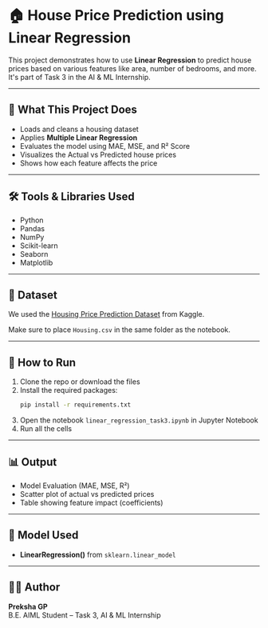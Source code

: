 # 🏠 House Price Prediction using Linear Regression

This project demonstrates how to use **Linear Regression** to predict house prices based on various features like area, number of bedrooms, and more. It's part of Task 3 in the AI & ML Internship.

---

## 📌 What This Project Does

- Loads and cleans a housing dataset
- Applies **Multiple Linear Regression**
- Evaluates the model using MAE, MSE, and R² Score
- Visualizes the Actual vs Predicted house prices
- Shows how each feature affects the price

---

## 🛠️ Tools & Libraries Used

- Python
- Pandas
- NumPy
- Scikit-learn
- Seaborn
- Matplotlib

---

## 📁 Dataset

We used the [Housing Price Prediction Dataset](https://www.kaggle.com/datasets/harishkumardatalab/housing-price-prediction) from Kaggle.

Make sure to place `Housing.csv` in the same folder as the notebook.

---

## 🚀 How to Run

1. Clone the repo or download the files
2. Install the required packages:
   ```bash
   pip install -r requirements.txt
   ```
3. Open the notebook `linear_regression_task3.ipynb` in Jupyter Notebook
4. Run all the cells

---

## 📊 Output

- Model Evaluation (MAE, MSE, R²)
- Scatter plot of actual vs predicted prices
- Table showing feature impact (coefficients)

---

## 🤖 Model Used

- **LinearRegression()** from `sklearn.linear_model`

---

## 👩‍💻 Author

**Preksha GP**  
B.E. AIML Student – Task 3, AI & ML Internship
